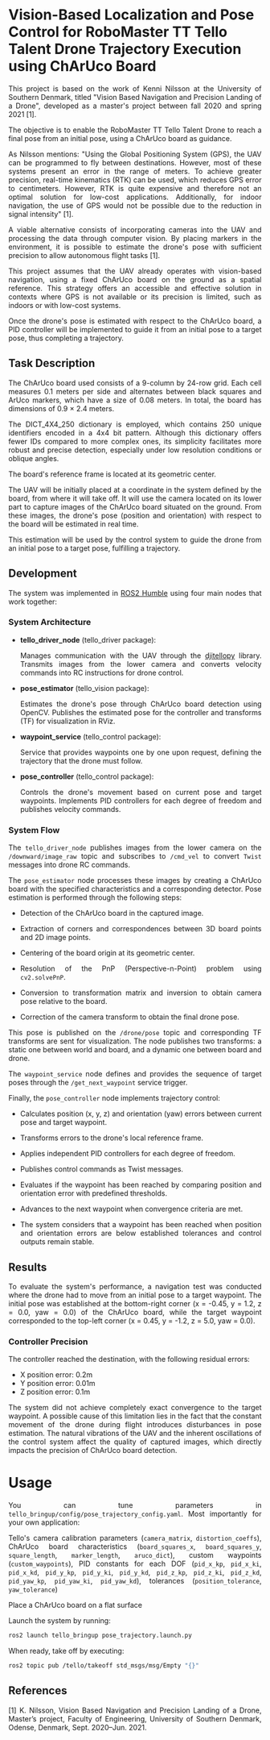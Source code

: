 # Vision-Based Localization and Pose Control for RoboMaster TT Tello Talent Drone Trajectory Execution using ChArUco Board

<p style="text-align: justify;">This project is based on the work of Kenni Nilsson at the University of Southern Denmark, titled "Vision Based Navigation and Precision Landing of a Drone", developed as a master's project between fall 2020 and spring 2021 [1].</p>

<p style="text-align: justify;">The objective is to enable the RoboMaster TT Tello Talent Drone to reach a final pose from an initial pose, using a ChArUco board as guidance.</p>

<p style="text-align: justify;">As Nilsson mentions: "Using the Global Positioning System (GPS), the UAV can be programmed to fly between destinations. However, most of these systems present an error in the range of meters. To achieve greater precision, real-time kinematics (RTK) can be used, which reduces GPS error to centimeters. However, RTK is quite expensive and therefore not an optimal solution for low-cost applications. Additionally, for indoor navigation, the use of GPS would not be possible due to the reduction in signal intensity" [1].</p>

<p style="text-align: justify;">A viable alternative consists of incorporating cameras into the UAV and processing the data through computer vision. By placing markers in the environment, it is possible to estimate the drone's pose with sufficient precision to allow autonomous flight tasks [1].</p>

<p style="text-align: justify;">This project assumes that the UAV already operates with vision-based navigation, using a fixed ChArUco board on the ground as a spatial reference. This strategy offers an accessible and effective solution in contexts where GPS is not available or its precision is limited, such as indoors or with low-cost systems.</p>

<p style="text-align: justify;">Once the drone's pose is estimated with respect to the ChArUco board, a PID controller will be implemented to guide it from an initial pose to a target pose, thus completing a trajectory.</p>

## Task Description

<p style="text-align: justify;">The ChArUco board used consists of a 9-column by 24-row grid. Each cell measures 0.1 meters per side and alternates between black squares and ArUco markers, which have a size of 0.08 meters. In total, the board has dimensions of 0.9 × 2.4 meters.</p>

<p style="text-align: justify;">The DICT_4X4_250 dictionary is employed, which contains 250 unique identifiers encoded in a 4x4 bit pattern. Although this dictionary offers fewer IDs compared to more complex ones, its simplicity facilitates more robust and precise detection, especially under low resolution conditions or oblique angles.</p>

<p style="text-align: justify;">The board's reference frame is located at its geometric center.</p>

<p style="text-align: justify;">The UAV will be initially placed at a coordinate in the system defined by the board, from where it will take off. It will use the camera located on its lower part to capture images of the ChArUco board situated on the ground. From these images, the drone's pose (position and orientation) with respect to the board will be estimated in real time.</p>

<p style="text-align: justify;">This estimation will be used by the control system to guide the drone from an initial pose to a target pose, fulfilling a trajectory.<p>

## Development

<p style="text-align: justify;">The system was implemented in <a href="https://docs.ros.org/en/humble/Installation.html" target="_blank">ROS2 Humble</a>  using four main nodes that work together:</p>

### System Architecture

<ul>
 <li><b>tello_driver_node</b> (tello_driver package): <p style="text-align: justify;">Manages communication with the UAV through the <a href="https://github.com/damiafuentes/DJITelloPy" target="_blank">djitellopy</a> library. Transmits images from the lower camera and converts velocity commands into RC instructions for drone control.</p></li>
 
 <li><b>pose_estimator</b> (tello_vision package): <p style="text-align: justify;">Estimates the drone's pose through ChArUco board detection using OpenCV. Publishes the estimated pose for the controller and transforms (TF) for visualization in RViz.</p></li>
 
 <li><b>waypoint_service</b> (tello_control package): <p style="text-align: justify;">Service that provides waypoints one by one upon request, defining the trajectory that the drone must follow.</p></li>
 
 <li><b>pose_controller</b> (tello_control package): <p style="text-align: justify;">Controls the drone's movement based on current pose and target waypoints. Implements PID controllers for each degree of freedom and publishes velocity commands.</p></li>
</ul>

### System Flow

<p style="text-align: justify;">The <code>tello_driver_node</code> publishes images from the lower camera on the <code>/downward/image_raw</code> topic and subscribes to <code>/cmd_vel</code> to convert <code>Twist</code> messages into drone RC commands.</p>

<p style="text-align: justify;">The <code>pose_estimator</code> node processes these images by creating a ChArUco board with the specified characteristics and a corresponding detector. Pose estimation is performed through the following steps:</p>

<ul>
 <li><p style="text-align: justify;">Detection of the ChArUco board in the captured image.</p></li>

 <li><p style="text-align: justify;">Extraction of corners and correspondences between 3D board points and 2D image points.</p></li>

 <li><p style="text-align: justify;">Centering of the board origin at its geometric center.</p></li>

 <li><p style="text-align: justify;">Resolution of the PnP (Perspective-n-Point) problem using <code>cv2.solvePnP</code>.</p></li>

 <li><p style="text-align: justify;">Conversion to transformation matrix and inversion to obtain camera pose relative to the board.</p></li>

 <li><p style="text-align: justify;">Correction of the camera transform to obtain the final drone pose.</p></li>
</ul>

<p style="text-align: justify;">This pose is published on the <code>/drone/pose</code> topic and corresponding TF transforms are sent for visualization. The node publishes two transforms: a static one between world and board, and a dynamic one between board and drone.</p>

<p style="text-align: justify;">The <code>waypoint_service</code> node defines and provides the sequence of target poses through the <code>/get_next_waypoint</code> service trigger.</p>

<p style="text-align: justify;">Finally, the <code>pose_controller</code> node implements trajectory control:</p>

<ul>
 <li><p style="text-align: justify;">Calculates position (x, y, z) and orientation (yaw) errors between current pose and target waypoint.</p></li>

 <li><p style="text-align: justify;">Transforms errors to the drone's local reference frame.</p></li>

 <li><p style="text-align: justify;">Applies independent PID controllers for each degree of freedom.</p></li>

 <li><p style="text-align: justify;">Publishes control commands as Twist messages.</p></li>

 <li><p style="text-align: justify;">Evaluates if the waypoint has been reached by comparing position and orientation error with predefined thresholds.</p></li>

 <li><p style="text-align: justify;">Advances to the next waypoint when convergence criteria are met.</p></li>

 <li><p style="text-align: justify;">The system considers that a waypoint has been reached when position and orientation errors are below established tolerances and control outputs remain stable.</p></li>
</ul>

## Results

<p style="text-align: justify;">To evaluate the system's performance, a navigation test was conducted where the drone had to move from an initial pose to a target waypoint. The initial pose was established at the bottom-right corner (x = -0.45, y = 1.2, z = 0.0, yaw = 0.0) of the ChArUco board, while the target waypoint corresponded to the top-left corner (x = 0.45, y = -1.2, z = 5.0, yaw = 0.0).</p>

### Controller Precision

<p style="text-align: justify;">The controller reached the destination, with the following residual errors:</p>

<ul>
 <li>X position error: 0.2m</li>
 <li>Y position error: 0.01m</li>
 <li>Z position error: 0.1m</li>
</ul>

<p style="text-align: justify;">The system did not achieve completely exact convergence to the target waypoint. A possible cause of this limitation lies in the fact that the constant movement of the drone during flight introduces disturbances in pose estimation. The natural vibrations of the UAV and the inherent oscillations of the control system affect the quality of captured images, which directly impacts the precision of ChArUco board detection.</p>

# Usage

<p style="text-align: justify;">You can tune parameters in <code>tello_bringup/config/pose_trajectory_config.yaml</code>. Most importantly for your own application:</p>

<p style="text-align: justify;">Tello's camera calibration parameters (<code>camera_matrix</code>, <code>distortion_coeffs</code>), ChArUco board characteristics (<code>board_squares_x</code>, <code>board_squares_y</code>, <code>square_length</code>, <code>marker_length</code>, <code>aruco_dict</code>), custom waypoints (<code>custom_waypoints</code>), PID constants for each DOF (<code>pid_x_kp</code>, <code>pid_x_ki</code>, <code>pid_x_kd</code>, <code>pid_y_kp</code>, <code>pid_y_ki</code>, <code>pid_y_kd</code>, <code>pid_z_kp</code>, <code>pid_z_ki</code>, <code>pid_z_kd</code>, <code>pid_yaw_kp</code>, <code>pid_yaw_ki</code>, <code>pid_yaw_kd</code>), tolerances (<code>position_tolerance</code>, <code>yaw_tolerance</code>) </p>

<p style="text-align: justify;">Place a ChArUco board on a flat surface</p>

<p style="text-align: justify;">Launch the system by running:</p>

```bash
ros2 launch tello_bringup pose_trajectory.launch.py
```

<p style="text-align: justify;">When ready, take off by executing:</p>

```bash
ros2 topic pub /tello/takeoff std_msgs/msg/Empty "{}"
```

## References

<p style="text-align: justify;">[1] K. Nilsson, Vision Based Navigation and Precision Landing of a Drone, Master’s project, Faculty of Engineering, University of Southern Denmark, Odense, Denmark, Sept. 2020–Jun. 2021.</p>